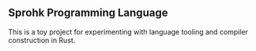 ## Sprohk Programming Language

This is a toy project for experimenting with language tooling and compiler construction in Rust.
